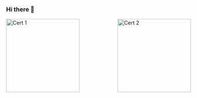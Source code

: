 ### Hi there 👋
<div style="display: flex; justify-content: space-between;">
    <img src="https://images.credly.com/images/ca26b8dd-a549-4082-a042-f54c75b1457f/CERT-Expert-Dynamics365-Finance-and-Operations-Apps-Solution-Architect.png" alt="Cert 1" width="200" height="200">
    <img src="https://images.credly.com/size/340x340/images/4bb5cacb-fdc4-4a57-bdce-938d6d67b739/CERT-Associate-Dynamics365-Supply-Chain-Management-Functional-Consultant.png" alt="Cert 2" width="200" height="200">
</div>


<!--
**zhenyu-captain/zhenyu-captain** is a ✨ _special_ ✨ repository because its `README.md` (this file) appears on your GitHub profile.

Here are some ideas to get you started:

- 🔭 I’m currently working on ...
- 🌱 I’m currently learning ...
- 👯 I’m looking to collaborate on ...
- 🤔 I’m looking for help with ...
- 💬 Ask me about ...
- 📫 How to reach me: ...
- 😄 Pronouns: ...
- ⚡ Fun fact: ...
-->

